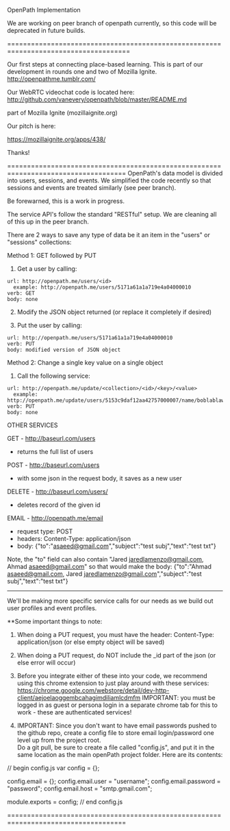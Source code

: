 OpenPath Implementation

We are working on peer branch of openpath currently, so this code will be deprecated in future builds.

=====================================================================================

Our first steps at connecting place-based learning. 
This is part of our development in rounds one and two of Mozilla Ignite.
http://openpathme.tumblr.com/

Our WebRTC videochat code is located here: 
http://github.com/vanevery/openpath/blob/master/README.md

part of Mozilla Ignite (mozillaignite.org)

Our pitch is here:

https://mozillaignite.org/apps/438/

Thanks!

====================================================================================
OpenPath's data model is divided into users, sessions, and events. 
We simplified the code recently so that sessions and events are treated similarly (see peer branch).

Be forewarned, this is a work in progress.

The service API's follow the standard "RESTful" setup. We are cleaning all of this up in the peer branch.


There are 2 ways to save any type of data be it an item in the "users" or "sessions" collections:

Method 1:  GET followed by PUT

  1.  Get a user by calling:

    url: http://openpath.me/users/<id>
      example: http://openpath.me/users/5171a61a1a719e4a04000010
    verb: GET
    body: none

  2.  Modify the JSON object returned (or replace it completely if desired)

  3.  Put the user by calling:

    url: http://openpath.me/users/5171a61a1a719e4a04000010
    verb: PUT
    body: modified version of JSON object

Method 2: Change a single key value on a single object

  1.  Call the following service:

    url: http://openpath.me/update/<collection>/<id>/<key>/<value>
      example: http://openpath.me/update/users/5153c9daf12aa42757000007/name/boblablaw
    verb: PUT
    body: none

OTHER SERVICES

GET   - http://baseurl.com/users 
  - returns the full list of users

POST - http://baseurl.com/users 
  - with some json in the request body, it saves as a new user

DELETE - http://baseurl.com/users/<id> 
  - deletes record of the given id

EMAIL - http://openpath.me/email
  - request type:   POST
  - headers: Content-Type: application/json
  - body: {"to":"asaeed@gmail.com","subject":"test subj","text":"test txt"}

Note, the "to" field can also contain "Jared <jaredlamenzo@gmail.com>, Ahmad <asaeed@gmail.com>"
so that would make the body:
{"to":"Ahmad <asaeed@gmail.com>, Jared <jaredlamenzo@gmail.com>","subject":"test subj","text":"test txt"}

---

We'll be making more specific service calls for our needs 
as we build out user profiles and event profiles. 

**Some important things to note:

1.  When doing a PUT request, you must have the header: Content-Type: application/json
  (or else empty object will be saved)

2.  When doing a PUT request, do NOT include the _id part of the json 
  (or else error will occur)

3.  Before you integrate either of these into your code, we recommend 
using this chrome extension to just play around with these services:
https://chrome.google.com/webstore/detail/dev-http-client/aejoelaoggembcahagimdiliamlcdmfm
IMPORTANT: you must be logged in as guest or persona login in a separate chrome tab 
for this to work - these are authenticated services!

4.  IMPORTANT: Since you don't want to have email passwords pushed to the github repo, create 
a config file to store email login/password one level up from the project root.  
Do a git pull, be sure to create a file called "config.js", and put it in the same location 
as the main openPath project folder.  Here are its contents:

// begin config.js
var config = {};

config.email = {};
config.email.user = "username";
config.email.password = "password";
config.email.host = "smtp.gmail.com";

module.exports = config;
// end config.js

====================================================================================

